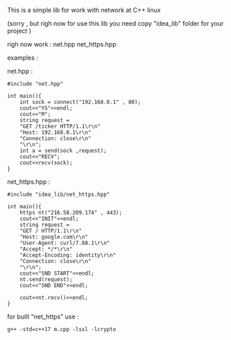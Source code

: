 This is a simple lib for work with network at C++ linux 

(sorry , but righ now for use this lib you need copy "idea_lib" folder for your project )

righ now work :
    net.hpp
    net_https.hpp

examples :

net.hpp :

    #include "net.hpp"

    int main(){
        int sock = connect("192.168.0.1" , 80);
        cout<<"YS"<<endl;
        cout<<"M";
        string request =
        "GET /ticker HTTP/1.1\r\n"
        "Host: 192.168.0.1\r\n"
        "Connection: close\r\n"
        "\r\n";
        int a = send(sock ,request);
        cout<<"RECV";
        cout<<recv(sock);
    }

net_https.hpp : 

    #include "idea_lib/net_https.hpp"

    int main(){
        https nt("216.58.209.174" , 443);
        cout<<"INIT"<<endl;
        string request =
        "GET / HTTP/1.1\r\n"
        "Host: google.com\r\n"
        "User-Agent: curl/7.88.1\r\n"
        "Accept: */*\r\n"
        "Accept-Encoding: identity\r\n"
        "Connection: close\r\n"
        "\r\n";
        cout<<"SND START"<<endl;
        nt.send(request);
        cout<<"SND END"<<endl;
        
        cout<<nt.recv()<<endl;
    }

for built "net_https" use : 

    g++ -std=c++17 m.cpp -lssl -lcrypto